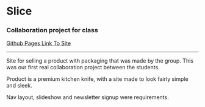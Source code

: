 # Slice

### Collaboration project for class

[Github Pages Link To Site](https://adventuring-cosmonaut.github.io/slice_project/)

---

Site for selling a product with packaging that was made by the group. This was our first real collaboration project between the students.

Product is a premium kitchen knife, with a site made to look fairly simple and sleek.

Nav layout, slideshow and newsletter signup were requirements.
